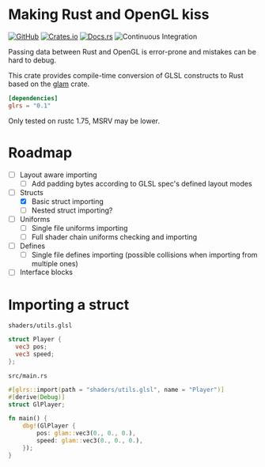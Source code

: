 # Making Rust and OpenGL kiss

[![GitHub](https://img.shields.io/badge/github-holothedrunk/glrs-8da0cb?style=for-the-badge&labelColor=555555&logo=github)](https://github.com/HoloTheDrunk/glrs)
[![Crates.io](https://img.shields.io/crates/v/glrs?style=for-the-badge&color=fc8d62&logo=rust)](https://crates.io/crates/glrs)
[![Docs.rs](https://img.shields.io/badge/docs.rs-glrs-66c2a5?style=for-the-badge&labelColor=555555&logo=docs.rs)](https://docs.rs/glrs)
![Continuous Integration](https://img.shields.io/github/actions/workflow/status/HoloTheDrunk/glrs/rust.yml?style=for-the-badge&logo=rust)

Passing data between Rust and OpenGL is error-prone and mistakes can be hard to debug.

This crate provides compile-time conversion of GLSL constructs to Rust based on the [glam] crate.

[glam]: https://github.com/bitshifter/glam-rs

```toml
[dependencies]
glrs = "0.1"
```

Only tested on rustc 1.75, MSRV may be lower.

# Roadmap

- [ ] Layout aware importing
  - [ ] Add padding bytes according to GLSL spec's defined layout modes
- [ ] Structs
  - [x] Basic struct importing
  - [ ] Nested struct importing?
- [ ] Uniforms
  - [ ] Single file uniforms importing
  - [ ] Full shader chain uniforms checking and importing
- [ ] Defines
  - [ ] Single file defines importing (possible collisions when importing from multiple ones)
- [ ] Interface blocks

# Importing a struct

`shaders/utils.glsl`

```glsl
struct Player {
  vec3 pos;
  vec3 speed;
};
```

`src/main.rs`

```rust
#[glrs::import(path = "shaders/utils.glsl", name = "Player")]
#[derive(Debug)]
struct GlPlayer;

fn main() {
    dbg!(GlPlayer {
        pos: glam::vec3(0., 0., 0.),
        speed: glam::vec3(0., 0., 0.),
    });
}
```

